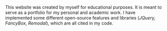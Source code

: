 This website was created by myself for educational purposes. It is meant to serve as a portfolio for my personal and academic work.
I have implemented some different open-source features and libraries (*JQuery, FancyBox, Remodal*), which are all cited in my code.
